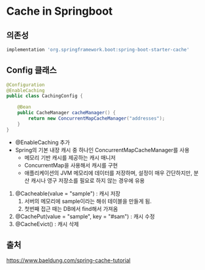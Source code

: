 # Cache in Springboot

## 의존성
```gradle
implementation 'org.springframework.boot:spring-boot-starter-cache'
```

## Config 클래스
```java
@Configuration
@EnableCaching
public class CachingConfig {

    @Bean
    public CacheManager cacheManager() {
        return new ConcurrentMapCacheManager("addresses");
    }
}
```
- @EnableCaching 추가
- Spring의 기본 내장 캐시 중 하나인 ConcurrentMapCacheManager를 사용
  - 메모리 기반 캐시를 제공하는 캐시 매니저
  - ConcurrentMap을 사용해서 캐시를 구현
  - 애플리케이션의 JVM 메모리에 데이터를 저장하며, 설정이 매우 간단하지만, 분산 캐시나 영구 저장소를 필요로 하지 않는 경우에 유용



1. @Cacheable(value = "sample") : 캐시 저장
   1. 서버의 메모리에 sample이라는 해쉬 테이블을 만들게 됨.
   2. 첫번째 접근 때는 DB에서 find해서 가져옴
2. @CachePut(value = "sample", key = "#sam") : 캐시 수정
3. @CacheEvict() : 캐시 삭제 


## 출처
https://www.baeldung.com/spring-cache-tutorial
